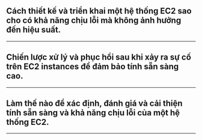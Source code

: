 ## Cách thiết kế và triển khai một hệ thống EC2 sao cho có khả năng chịu lỗi mà không ảnh hưởng đến hiệu suất.

---

## Chiến lược xử lý và phục hồi sau khi xảy ra sự cố trên EC2 instances để đảm bảo tính sẵn sàng cao.

---

## Làm thế nào để xác định, đánh giá và cải thiện tính sẵn sàng và khả năng chịu lỗi của một hệ thống EC2.

---
